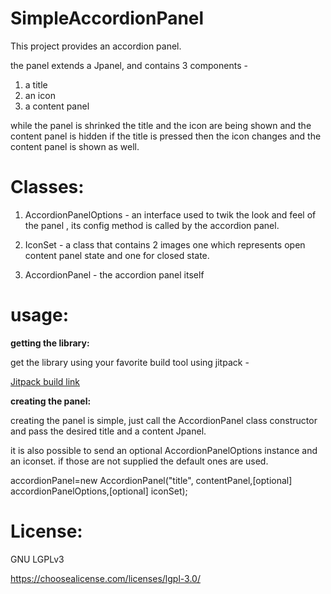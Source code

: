# SimpleAccordionPanel
This project provides an accordion panel.

the panel extends a Jpanel, and contains 3 components -
1) a title 
2) an icon
3) a content panel

while the panel is shrinked the title and the icon are being shown and the content panel is hidden
if the title is pressed then the icon changes and the content panel is shown as well.

# Classes:

1) AccordionPanelOptions - an interface used to twik the look and feel of the panel , its config method is called by the accordion panel.

2) IconSet - a class that contains 2 images one which represents open content panel state and one for closed state.

3) AccordionPanel - the accordion panel itself

# usage:
<b>getting the library:</b>

get the library using your favorite build tool using jitpack -

[Jitpack build link]("https://jitpack.io/#abfist/SimpleAccordionPanel/master-SNAPSHOT") 


<b>creating the panel:</b>

creating the panel is simple, just call the AccordionPanel class constructor and pass the desired title and a content Jpanel.

it is also possible to send an optional AccordionPanelOptions instance and an iconset. 
if those are not supplied the default ones are used.

accordionPanel=new AccordionPanel("title", contentPanel,[optional] accordionPanelOptions,[optional] iconSet);

# License:
GNU LGPLv3 

https://choosealicense.com/licenses/lgpl-3.0/


